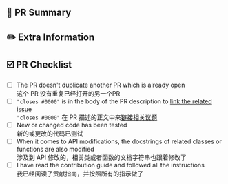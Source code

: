 <!--
Thank you so much for your PR!❤️
非常感谢您的PR！❤️
-->

📑 PR Summary
--------------

<!--
Please provide at least 1-2 sentences describing the pull request in detail
(Why is this change required?  What problem does it solve?) and link to relevant
issues and PRs.
请提供至少 1-2 句话详细描述拉取请求（为什么需要此更改？它解决了什么问题？）
并链接到相关问题和 PR。

Also please summarize the changes in the title, and avoid non-descriptive titles such as "Addresses issue #6666".
还请在标题中概括一下更改的内容，并避免非描述性的标题，比如 “解决问题 #6666”。
-->

✏️ Extra Information
---------------------

<!--
If there is any additional information that needs to be written, please put it here.
如果有其它额外信息需要写，请放在这里
-->

☑️ PR Checklist
----------------

<!--
Please check that your PR has completed the contents of the following checkboxes
and mark it with "[ ]" as "[X]".
请检查你的 PR 完成了以下几项复选框的内容，并将它的 “[ ]” 标记为 “[X]”。
-->

- [ ] The PR doesn't duplicate another PR which is already open  
这个 PR 没有重复已经打开的另一个PR
- [ ] `"closes #0000"` is in the body of the PR description to [link the related issue](https://docs.github.com/en/issues/tracking-your-work-with-issues/linking-a-pull-request-to-an-issue)  
`"closes #0000"` 在 PR 描述的正文中来[链接相关议题](https://docs.github.com/zh/issues/tracking-your-work-with-issues/linking-a-pull-request-to-an-issue)
- [ ] New or changed code has been tested  
新的或更改的代码已测试
- [ ] When it comes to API modifications, the docstrings of related classes or functions are also modified  
涉及到 API 修改的，相关类或者函数的文档字符串也跟着修改了
- [ ] I have read the contribution guide and followed all the instructions  
我已经阅读了贡献指南，并按照所有的指示做了

<!--
We understand that PRs can sometimes be overwhelming, especially as the
reviews start coming in.  Please let us know if the reviews are unclear or
the recommended next step seems overly demanding, if you would like help in
addressing a reviewer's comments, or if you have been waiting too long to hear
back on your PR.
我们知道PR有时会让人感到压力很大，特别是在开始收到审查意见后。
如果你觉得审查意见不清楚，或者下一步的建议过于苛刻，或者你希望得到帮助来应对审稿人的评论，
或者你等待回复的时间太长了，请告诉我们。
-->